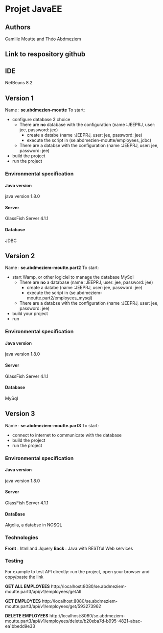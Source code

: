 # Projet JavaEE



## Authors
Camille Moutte and Théo Abdmeziem

## Link to respository github

## IDE
NetBeans 8.2

## Version 1
Name : **se.abdmezien-moutte**
To start:
- configure database 2 choice
    - There are **no** database with the configuration (name :JEEPRJ, user: jee, password: jee)
        - create a databe (name :JEEPRJ, user: jee, password: jee)
        - execute the script in (se.abdmezien-moutte/employees_jdbc)
    - There are a databse with the configuration (name :JEEPRJ, user: jee, password: jee)
- build the project
- run the project

### Environmental specification
#### Java version
java version 1.8.0
#### Server
GlassFish Server 4.1.1
#### Database
JDBC

## Version 2
Name : **se.abdmeziem-moutte.part2**
To start:
- start Wamp, or other logiciel to manage the database MySql
    - There are **no** a database (name :JEEPRJ, user: jee, password: jee)
        - create a databe (name :JEEPRJ, user: jee, password: jee)
        - execute the script in (se.abdmeziem-moutte.part2/employees_mysql)
    - There are a databse with the configuration (name :JEEPRJ, user: jee, password: jee)
- build your project
- run

### Environmental specification
#### Java version
java version 1.8.0
#### Server
GlassFish Server 4.1.1
#### Database
MySql

## Version 3
Name : **se.abdmeziem-moutte.part3**
To start:
- connect to internet to communicate with the database
- build the project
- run the project


### Environmental specification
#### Java version
java version 1.8.0
#### Server
GlassFish Server 4.1.1
#### DataBase
Algolia, a databse in NOSQL

### Technologies
**Front** : html and Jquery
**Back** : Java with RESTful Web services 

### Testing
For example to test API directly:
run the project, open your browser and copy/paste the link 

**GET ALL EMPLOYEES**
http://localhost:8080/se.abdmeziem-moutte.part3/api/v1/employees/getAll

**GET EMPLOYEES**
http://localhost:8080/se.abdmeziem-moutte.part3/api/v1/employees/get/593273962

**DELETE EMPLOYEES**
http://localhost:8080/se.abdmeziem-moutte.part3/api/v1/employees/delete/b20eba7d-b995-4821-abac-ea1bbedd9e33